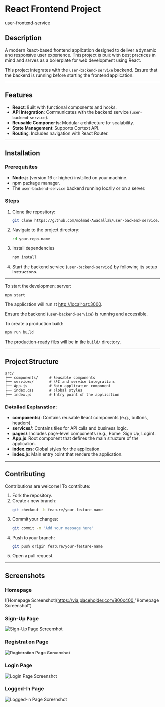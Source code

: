 
# React Frontend Project
user-frontend-service

## Description

A modern React-based frontend application designed to deliver a dynamic and responsive user experience. This project is built with best practices in mind and serves as a boilerplate for web development using React.

This project integrates with the `user-backend-service` backend. Ensure that the backend is running before starting the frontend application.

---

## Features

- **React**: Built with functional components and hooks.
- **API Integration**: Communicates with the backend service (`user-backend-service`).
- **Reusable Components**: Modular architecture for scalability.
- **State Management**: Supports Context API.
- **Routing**: Includes navigation with React Router.

---



## Installation

### Prerequisites

- **Node.js** (version 16 or higher) installed on your machine.
- npm package manager.
- The `user-backend-service` backend running locally or on a server.

### Steps

1. Clone the repository:
   ```bash
   git clone https://github.com/mohmad-Awadallah/user-backend-service.git
   ```
2. Navigate to the project directory:
   ```bash
   cd your-repo-name
   ```
3. Install dependencies:
   ```bash
   npm install
   ```

4. Start the backend service (`user-backend-service`) by following its setup instructions.

---



To start the development server:
```bash
npm start
```

The application will run at [http://localhost:3000](http://localhost:3000).

Ensure the backend (`user-backend-service`) is running and accessible.




To create a production build:
```bash
npm run build
```

The production-ready files will be in the `build/` directory.

---

## Project Structure

```
src/
├── components/     # Reusable components
├── services/       # API and service integrations
├── App.js          # Main application component
├── index.css       # Global styles
├── index.js        # Entry point of the application
```

### Detailed Explanation:

- **components/**: Contains reusable React components (e.g., buttons, headers).
- **services/**: Contains files for API calls and business logic.
- **pages/**: Includes page-level components (e.g., Home, Sign Up, Login).
- **App.js**: Root component that defines the main structure of the application.
- **index.css**: Global styles for the application.
- **index.js**: Main entry point that renders the application.

---

## Contributing

Contributions are welcome! To contribute:

1. Fork the repository.
2. Create a new branch:
   ```bash
   git checkout -b feature/your-feature-name
   ```
3. Commit your changes:
   ```bash
   git commit -m "Add your message here"
   ```
4. Push to your branch:
   ```bash
   git push origin feature/your-feature-name
   ```
5. Open a pull request.

---

## Screenshots

### Homepage
![Homepage Screenshot]([https://via.placeholder.com/800x400 ](https://github.com/mohmad-Awadallah/user-frontend-service/blob/master/assets/Screenshot%20from%202024-12-31%2011-55-04.png)"Homepage Screenshot")

### Sign-Up Page
![Sign-Up Page Screenshot](https://via.placeholder.com/800x400 "Sign-Up Page Screenshot")

### Registration Page
![Registration Page Screenshot](https://via.placeholder.com/800x400 "Registration Page Screenshot")

### Login Page
![Login Page Screenshot](https://via.placeholder.com/800x400 "Login Page Screenshot")

### Logged-In Page
![Logged-In Page Screenshot](https://via.placeholder.com/800x400 "Logged-In Page Screenshot")

